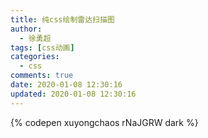 ```yaml
---
title: 纯css绘制雷达扫描图
author:
  - 徐勇超
tags: [css动画]
categories:
  - css
comments: true
date: 2020-01-08 12:30:16
updated: 2020-01-08 12:30:16
---
```

{% codepen xuyongchaos rNaJGRW dark %}

